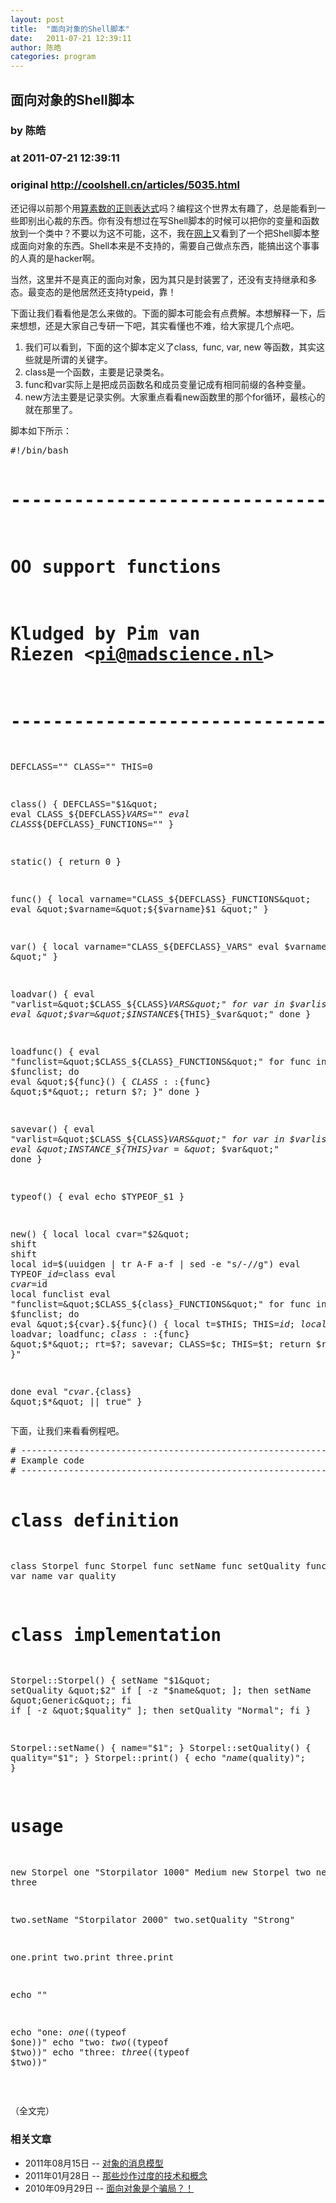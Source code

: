 ```yaml
---
layout: post
title:  "面向对象的Shell脚本"
date:   2011-07-21 12:39:11
author: 陈皓
categories: program
---
```


## 面向对象的Shell脚本
### by 陈皓
### at 2011-07-21 12:39:11
### original <http://coolshell.cn/articles/5035.html>

<p>还记得以前那个用<a title="检查素数的正则表达式" href="http://coolshell.cn/articles/2704.html">算素数的正则表达式</a>吗？编程这个世界太有趣了，总是能看到一些即别出心裁的东西。你有没有想过在写Shell脚本的时候可以把你的变量和函数放到一个类中？不要以为这不可能，这不，我在<a href="http://lab.madscience.nl/oo.sh.txt">网上</a>又看到了一个把Shell脚本整成面向对象的东西。Shell本来是不支持的，需要自己做点东西，能搞出这个事事的人真的是hacker啊。</p>
<p>当然，这里并不是真正的面向对象，因为其只是封装罢了，还没有支持继承和多态。最变态的是他居然还支持typeid，靠！</p>
<p>下面让我们看看他是怎么来做的。下面的脚本可能会有点费解。本想解释一下，后来想想，还是大家自己专研一下吧，其实看懂也不难，给大家提几个点吧。</p>
<ol>
<li>我们可以看到，下面的这个脚本定义了class,  func, var, new 等函数，其实这些就是所谓的关键字。</li>
<li>class是一个函数，主要是记录类名。</li>
<li>func和var实际上是把成员函数名和成员变量记成有相同前缀的各种变量。</li>
<li>new方法主要是记录实例。大家重点看看new函数里的那个for循环，最核心的就在那里了。</li>
</ol>
<div>脚本如下所示：</div>
<div><span></span></div>
<pre>#!/bin/bash

# -------------------------------------------------------------------
# OO support functions
# Kludged by Pim van Riezen &lt;pi@madscience.nl&gt;
# -------------------------------------------------------------------
DEFCLASS=&quot;&quot;
CLASS=&quot;&quot;
THIS=0

class() {
  DEFCLASS=&quot;$1&quot;
  eval CLASS_${DEFCLASS}_VARS=&quot;&quot;
  eval CLASS_${DEFCLASS}_FUNCTIONS=&quot;&quot;
}

static() {
  return 0
}

func() {
  local varname=&quot;CLASS_${DEFCLASS}_FUNCTIONS&quot;
  eval &quot;$varname=\&quot;\${$varname}$1 \&quot;&quot;
}

var() {
  local varname=&quot;CLASS_${DEFCLASS}_VARS&quot;
  eval $varname=&quot;\&quot;\${$varname}$1 \&quot;&quot;
}

loadvar() {
  eval &quot;varlist=\&quot;\$CLASS_${CLASS}_VARS\&quot;&quot;
  for var in $varlist; do
    eval &quot;$var=\&quot;\$INSTANCE_${THIS}_$var\&quot;&quot;
  done
}

loadfunc() {
  eval &quot;funclist=\&quot;\$CLASS_${CLASS}_FUNCTIONS\&quot;&quot;
  for func in $funclist; do
    eval &quot;${func}() { ${CLASS}::${func} \&quot;\$*\&quot;; return \$?; }&quot;
  done
}

savevar() {
  eval &quot;varlist=\&quot;\$CLASS_${CLASS}_VARS\&quot;&quot;
  for var in $varlist; do
    eval &quot;INSTANCE_${THIS}_$var=\&quot;\$$var\&quot;&quot;
  done
}

typeof() {
  eval echo \$TYPEOF_$1
}

new() {
  local
  local cvar=&quot;$2&quot;
  shift
  shift
  local id=$(uuidgen | tr A-F a-f | sed -e &quot;s/-//g&quot;)
  eval TYPEOF_${id}=$class
  eval $cvar=$id
  local funclist
  eval &quot;funclist=\&quot;\$CLASS_${class}_FUNCTIONS\&quot;&quot;
  for func in $funclist; do
    eval &quot;${cvar}.${func}() {
      local t=\$THIS; THIS=$id; local c=\$CLASS; CLASS=$class; loadvar;
      loadfunc; ${class}::${func} \&quot;\$*\&quot;; rt=\$?; savevar; CLASS=\$c;
      THIS=\$t; return $rt;
    }&quot;

  done
  eval &quot;${cvar}.${class} \&quot;\$*\&quot; || true&quot;
}</pre>
<p>下面，让我们来看看例程吧。</p>
<pre># -------------------------------------------------------------------
# Example code
# -------------------------------------------------------------------

# class definition
class Storpel
  func Storpel
  func setName
  func setQuality
  func print
  var name
  var quality

# class implementation
Storpel::Storpel() {
  setName &quot;$1&quot;
  setQuality &quot;$2&quot;
  if [ -z &quot;$name&quot; ]; then setName &quot;Generic&quot;; fi
  if [ -z &quot;$quality&quot; ]; then setQuality &quot;Normal&quot;; fi
}

Storpel::setName() { name=&quot;$1&quot;; }
Storpel::setQuality() { quality=&quot;$1&quot;; }
Storpel::print() { echo &quot;$name ($quality)&quot;; }

# usage
new Storpel one &quot;Storpilator 1000&quot; Medium
new Storpel two
new Storpel three

two.setName &quot;Storpilator 2000&quot;
two.setQuality &quot;Strong&quot;

one.print
two.print
three.print

echo &quot;&quot;

echo &quot;one: $one ($(typeof $one))&quot;
echo &quot;two: $two ($(typeof $two))&quot;
echo &quot;three: $three ($(typeof $two))&quot;</pre>
<p> </p>
<p>（全文完）</p>
<h3>相关文章</h3><ul><li>2011年08月15日 -- <a href="http://coolshell.cn/articles/5202.html" title="对象的消息模型">对象的消息模型</a></li><li>2011年01月28日 -- <a href="http://coolshell.cn/articles/3609.html" title="那些炒作过度的技术和概念">那些炒作过度的技术和概念</a></li><li>2010年09月29日 -- <a href="http://coolshell.cn/articles/3036.html" title="面向对象是个骗局？！">面向对象是个骗局？！</a></li></ul>